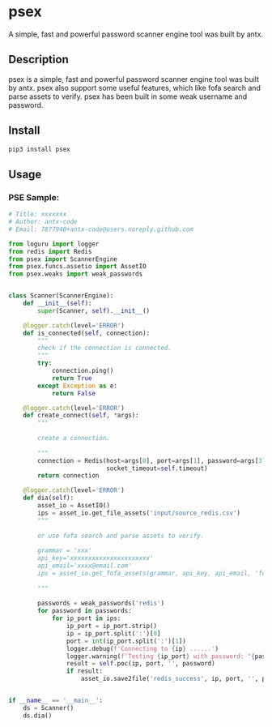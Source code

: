 # psex
A simple, fast and powerful password scanner engine tool was built by antx.

## Description
psex is a simple, fast and powerful password scanner engine tool was built by antx. psex also 
support some useful features, which like fofa search and parse assets to verify. psex has been built in some weak username and password. 

## Install

```bash
pip3 install psex
```

## Usage

### PSE Sample:

```python
# Title: xxxxxxx
# Author: antx-code
# Email: 7877940+antx-code@users.noreply.github.com

from loguru import logger
from redis import Redis
from psex import ScannerEngine
from psex.funcs.assetio import AssetIO
from psex.weaks import weak_passwords


class Scanner(ScannerEngine):
    def __init__(self):
        super(Scanner, self).__init__()

    @logger.catch(level='ERROR')
    def is_connected(self, connection):
        """
        check if the connection is connected.
        """
        try:
            connection.ping()
            return True
        except Exception as e:
            return False

    @logger.catch(level='ERROR')
    def create_connect(self, *args):
        """
        
        create a connection.
        
        """
        connection = Redis(host=args[0], port=args[1], password=args[3], db=0, socket_connect_timeout=self.timeout,
                           socket_timeout=self.timeout)
        return connection

    @logger.catch(level='ERROR')
    def dia(self):
        asset_io = AssetIO()
        ips = asset_io.get_file_assets('input/source_redis.csv')
        """
        
        or use fofa search and parse assets to verify.
        
        grammar = 'xxx'
        api_key='xxxxxxxxxxxxxxxxxxxxxx'
        api_email='xxxx@email.com'
        ips = asset_io.get_fofa_assets(grammar, api_key, api_email, 'fofa_redis.csv')
        
        """
        
        passwords = weak_passwords('redis')
        for password in passwords:
            for ip_port in ips:
                ip_port = ip_port.strip()
                ip = ip_port.split(':')[0]
                port = int(ip_port.split(':')[1])
                logger.debug(f'Connecting to {ip} ......')
                logger.warning(f'Testing {ip_port} with password: "{password}" !')
                result = self.poc(ip, port, '', password)
                if result:
                    asset_io.save2file('redis_success', ip, port, '', password)


if __name__ == '__main__':
    ds = Scanner()
    ds.dia()
```
